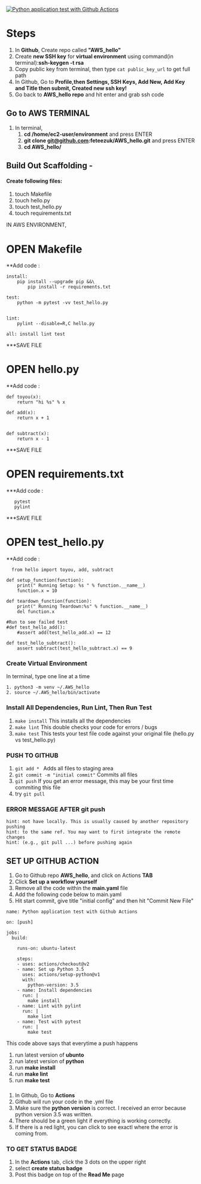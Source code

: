 [![Python application test with Github Actions](https://github.com/feteezuk/AWS_hello/actions/workflows/main.yml/badge.svg)](https://github.com/feteezuk/AWS_hello/actions/workflows/main.yml)

# Steps
1. In **Github**, Create repo called **"AWS_hello"**
2. Create **new SSH key** for **virtual environment** using command(in terminal):**ssh-keygen -t rsa**
3. Copy public key from terminal, then type ```cat public_key_url``` to get full path
4. In Github, Go to **Profile,then Settings, SSH Keys, Add New, Add Key and Title then submit, Created new ssh key!**
5. Go back to **AWS_hello repo** and hit enter and grab ssh code

## Go to AWS TERMINAL
1. In terminal, 
	1. **cd /home/ec2-user/environment** and press ENTER
  	2. **git clone git@github.com:feteezuk/AWS_hello.git** and press ENTER
  	3. **cd AWS_hello/**

## Build Out Scaffolding - 
#### Create following files: 
1. touch Makefile
2. touch hello.py
3. touch test_hello.py
4. touch requirements.txt

IN AWS ENVIRONMENT, 

# OPEN Makefile
**Add code :
```
install:
	pip install --upgrade pip &&\
		pip install -r requirements.txt

test:
	python -m pytest -vv test_hello.py


lint:
	pylint --disable=R,C hello.py

all: install lint test

```

***SAVE FILE

# OPEN hello.py
**Add code :
   
```
def toyou(x):
    return "hi %s" % x

def add(x):
    return x + 1


def subtract(x):
    return x - 1
```
    
***SAVE FILE
   
# OPEN requirements.txt
***Add code :  
   
```
   pytest
   pylint
```
***SAVE FILE

# OPEN test_hello.py
   **Add code :  
   
```
  from hello import toyou, add, subtract

def setup_function(function):
    print(" Running Setup: %s " % function.__name__)
    function.x = 10

def teardown_function(function):
    print(" Running Teardown:%s" % function.__name__)
    del function.x
    
#Run to see failed test
#def test_hello_add():
    #assert add(test_hello_add.x) == 12

def test_hello_subtract():
    assert subtract(test_hello_subtract.x) == 9
```   

### Create Virtual Environment
In terminal, type one line at a time 
```
1. python3 -m venv ~/.AWS_hello
2. source ~/.AWS_hello/bin/activate 
```
   
### Install All Dependencies, Run Lint, Then Run Test
1. ```make install``` This installs all the dependencies
2. ```make lint``` This double checks your code for errors / bugs
3. ```make test``` This tests your test file code against your original file (hello.py vs test_hello.py)

### PUSH TO GITHUB
1. ```git add * ``` Adds all files to staging area
2. ```git commit -m "initial commit"``` Commits all files
3. ```git push``` If you get an error message, this may be your first time commiting this file
  4. try ```git pull``` 
### ERROR MESSAGE AFTER git push
``` Updates were rejected because the remote contains work that you do
hint: not have locally. This is usually caused by another repository pushing
hint: to the same ref. You may want to first integrate the remote changes
hint: (e.g., git pull ...) before pushing again
```

## SET UP GITHUB ACTION
1. Go to Github repo **AWS_hello**, and click on Actions **TAB**
2. Click **Set up a workflow yourself**
3. Remove all the code within the **main.yaml** file
4. Add the following code below to main.yaml
5. Hit start commit, give title "initial config" and then hit "Commit New File"

```
name: Python application test with Github Actions

on: [push]

jobs:
  build:

    runs-on: ubuntu-latest

    steps:
    - uses: actions/checkout@v2
    - name: Set up Python 3.5
      uses: actions/setup-python@v1
      with:
        python-version: 3.5
    - name: Install dependencies
      run: |
        make install
    - name: Lint with pylint
      run: |
        make lint
    - name: Test with pytest
      run: |
        make test
```

This code above says that everytime a push happens
1. run latest version of **ubunto**
2. run latest version of **python**
3. run **make install**
4. run **make lint**
5. run **make test**


### 

1. In Github, Go to **Actions**
2. Github will run your code in the .yml file 
3. Make sure the **python version** is correct. I received an error because python version 3.5 was written.
4. There should be a green light if everything is working correctly. 
5. If there is a red light, you can click to see exactl where the error is coming from.

### TO GET STATUS BADGE
1. In the **Actions** tab, click the 3 dots on the upper right 
2. select **create status badge**
3. Post this badge on top of the **Read Me** page


